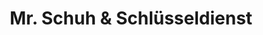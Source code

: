 ---
title: "Mr. Schuh & Schlüsseldienst"
url: /senden/mr-schuh-und-schluesseldienst/
shop: Allgemein
---